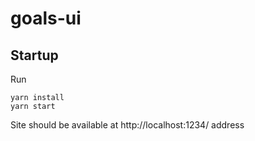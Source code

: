 # goals-ui

## Startup

Run

```
yarn install
yarn start
```

Site should be available at http://localhost:1234/ address